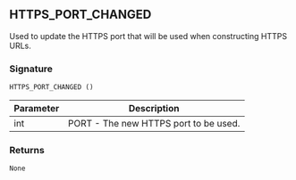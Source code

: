 ## HTTPS\_PORT\_CHANGED

Used to update the HTTPS port that will be used when constructing HTTPS URLs.


### Signature

`HTTPS_PORT_CHANGED ()`


| Parameter | Description |
| --- | --- |
| int | PORT - The new HTTPS port to be used. |

### Returns

`None`
